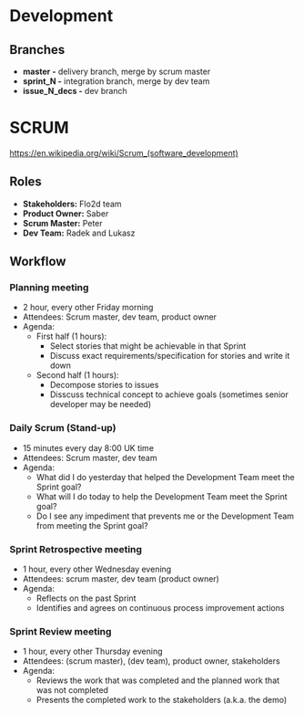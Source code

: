 # Development

## Branches 

- **master -** delivery branch, merge by scrum master 
- **sprint_N -** integration branch, merge by dev team 
- **issue_N_decs -** dev branch

# SCRUM

https://en.wikipedia.org/wiki/Scrum_(software_development)

## Roles 

- **Stakeholders:** Flo2d team
- **Product Owner:** Saber 
- **Scrum Master:** Peter
- **Dev Team:** Radek and Lukasz

## Workflow

### Planning meeting 
* 2 hour, every other Friday morning
* Attendees: Scrum master, dev team, product owner
* Agenda: 
   - First half (1 hours):
      - Select stories that might be achievable in that Sprint 
      - Discuss exact requirements/specification for stories and write it down
   - Second half (1 hours):
      - Decompose stories to issues 
      - Disscuss technical concept to achieve goals (sometimes senior developer may be needed)

### Daily Scrum (Stand-up)
* 15 minutes every day 8:00 UK time
* Attendees: Scrum master, dev team
* Agenda:
    - What did I do yesterday that helped the Development Team meet the Sprint goal?
    - What will I do today to help the Development Team meet the Sprint goal?
    - Do I see any impediment that prevents me or the Development Team from meeting the Sprint goal?

### Sprint Retrospective meeting
* 1 hour, every other Wednesday evening
* Attendees: scrum master, dev team (product owner) 
* Agenda:
  - Reflects on the past Sprint
  - Identifies and agrees on continuous process improvement actions
  
### Sprint Review meeting
* 1 hour, every other Thursday evening
* Attendees: (scrum master), (dev team), product owner, stakeholders 
* Agenda:
  - Reviews the work that was completed and the planned work that was not completed
  - Presents the completed work to the stakeholders (a.k.a. the demo)
